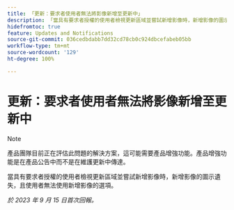 ```yaml
---
title: 「更新：要求者使用者無法將影像新增至更新中」
description: 「當具有要求者授權的使用者檢視更新區域並嘗試新增影像時，新增影像的圖示遺失，且使用者無法使用新增影像的選項。」
hidefromtoc: true
feature: Updates and Notifications
source-git-commit: 036cedbdabb7dd32cd78cb0c924dbcefabeb05bb
workflow-type: tm+mt
source-wordcount: '129'
ht-degree: 100%

---
```



# 更新：要求者使用者無法將影像新增至更新中

>[!NOTE]
>
>產品團隊目前正在評估此問題的解決方案，這可能需要產品增強功能。產品增強功能是在產品公告中而不是在維護更新中傳達。

當具有要求者授權的使用者檢視更新區域並嘗試新增影像時，新增影像的圖示遺失，且使用者無法使用新增影像的選項。

_於 2023 年 9 月 15 日首次回報。_
